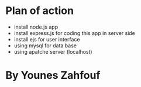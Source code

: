 # Plan of action 

 - install node.js app
 - install express.js for coding this app in server side
 - install ejs for user interface 
 - using mysql for data base
 - using apatche server (localhost)

# By Younes Zahfouf